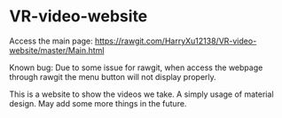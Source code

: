 # VR-video-website

Access the main page: https://rawgit.com/HarryXu12138/VR-video-website/master/Main.html

Known bug: Due to some issue for rawgit, when access the webpage through rawgit the menu button will not display properly.

This is a website to show the videos we take.
A simply usage of material design. May add some more things in the future.
